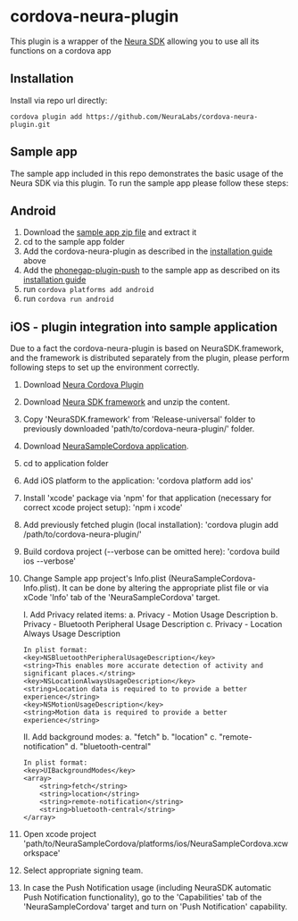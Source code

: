 # cordova-neura-plugin

This plugin is a wrapper of the <a href="https://dev.theneura.com/">Neura SDK</a> allowing you to use all its functions on a cordova app

## Installation

Install via repo url directly:

    cordova plugin add https://github.com/NeuraLabs/cordova-neura-plugin.git
    
## Sample app


The sample app included in this repo demonstrates the basic usage of the Neura SDK via this plugin.
To run the sample app please follow these steps:

## Android
    
1. Download the <a href="https://github.com/NeuraLabs/cordova-neura-plugin/blob/master/NeuraSampleCordova.zip">sample app zip file</a> and extract it
2. cd to the sample app folder
3. Add the cordova-neura-plugin as described in the <a href="https://github.com/NeuraLabs/cordova-neura-plugin/blob/master/README.md#installation">installation guide</a> above
4. Add the <a href="https://github.com/phonegap/phonegap-plugin-push">phonegap-plugin-push</a> to the sample app as described on its <a href="https://github.com/phonegap/phonegap-plugin-push/blob/master/docs/INSTALLATION.md">installation guide</a>
5. run `cordova platforms add android`
6. run `cordova run android`

## iOS - plugin integration into sample application

Due to a fact the cordova-neura-plugin is based on NeuraSDK.framework, and the framework is distributed separately from the plugin, please perform following steps to set up the environment correctly.

1. Download <a href="https://github.com/NeuraLabs/cordova-neura-plugin.git">Neura Cordova Plugin</a>
2. Download <a href="https://dev.theneura.com/docs/guide/ios/setup">Neura SDK framework</a> and unzip the content.
3. Copy 'NeuraSDK.framework' from 'Release-universal' folder to previously downloaded 'path/to/cordova-neura-plugin/' folder.
4. Download <a href="https://github.com/NeuraLabs/NeuraSampleCordova.git">NeuraSampleCordova application</a>.
5. cd to application folder
6. Add iOS platform to the application: 
	'cordova platform add ios'
7. Install 'xcode' package via 'npm' for that application (necessary for correct xcode project setup):
	'npm i xcode'
8. Add previously fetched plugin (local installation):
	'cordova plugin add /path/to/cordova-neura-plugin/'
9. Build cordova project (--verbose can be omitted here): 
 	'cordova build ios --verbose'
10. Change Sample app project's Info.plist (NeuraSampleCordova-Info.plist). 
	It can be done by altering the appropriate plist file or via xCode 'Info' tab of the 'NeuraSampleCordova' target.
	
	I. Add Privacy related items:
		a. Privacy - Motion Usage Description
		b. Privacy - Bluetooth Peripheral Usage Description
		c. Privacy - Location Always Usage Description

		In plist format:
	    <key>NSBluetoothPeripheralUsageDescription</key>
	    <string>This enables more accurate detection of activity and significant places.</string>
	    <key>NSLocationAlwaysUsageDescription</key>
	    <string>Location data is required to to provide a better experience</string>
	    <key>NSMotionUsageDescription</key>
	    <string>Motion data is required to provide a better experience</string>

	II. Add background modes:
		a. "fetch"
		b. "location"
		c. "remote-notification"
		d. "bluetooth-central"

		In plist format:
	   	<key>UIBackgroundModes</key>
	   	<array>
      	    <string>fetch</string>
      	    <string>location</string>
      	    <string>remote-notification</string>
      	    <string>bluetooth-central</string>
    	</array>


11. Open xcode project 'path/to/NeuraSampleCordova/platforms/ios/NeuraSampleCordova.xcworkspace'
12. Select appropriate signing team.
13. In case the Push Notification usage (including NeuraSDK automatic Push Notification functionality), go to the 'Capabilities' tab of the 'NeuraSampleCordova' target and turn on 'Push Notification' capability.

